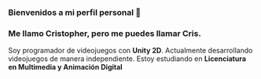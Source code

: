 ### Bienvenidos a mi perfil personal 👋
### Me llamo Cristopher, pero me puedes llamar Cris. 
Soy programador de videojuegos con **Unity 2D**. Actualmente desarrollando videojuegos de manera independiente.
Estoy estudiando en **Licenciatura en Multimedia y Animación Digital**
